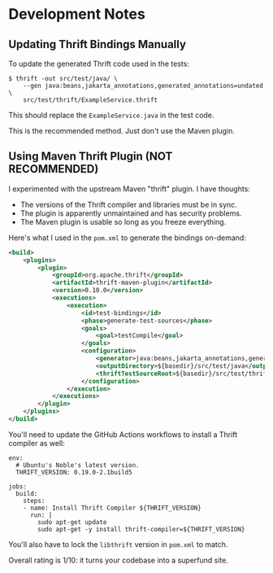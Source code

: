Development Notes
=================

Updating Thrift Bindings Manually
---------------------------------

To update the generated Thrift code used in the tests:

```
$ thrift -out src/test/java/ \
    --gen java:beans,jakarta_annotations,generated_annotations=undated  \
    src/test/thrift/ExampleService.thrift
```

This should replace the `ExampleService.java` in the test code.

This is the recommended method. Just don't use the Maven plugin.

Using Maven Thrift Plugin (NOT RECOMMENDED)
-------------------------------------------

I experimented with the upstream Maven "thrift" plugin. I have thoughts:

  - The versions of the Thrift compiler and libraries must be in sync.
  - The plugin is apparently unmaintained and has security problems.
  - The Maven plugin is usable so long as you freeze everything.

Here's what I used in the `pom.xml` to generate the bindings on-demand:

```xml
<build>
    <plugins>
        <plugin>
            <groupId>org.apache.thrift</groupId>
            <artifactId>thrift-maven-plugin</artifactId>
            <version>0.10.0</version>
            <executions>
                <execution>
                    <id>test-bindings</id>
                    <phase>generate-test-sources</phase>
                    <goals>
                        <goal>testCompile</goal>
                    </goals>
                    <configuration>
                        <generator>java:beans,jakarta_annotations,generated_annotations=undated</generator>
                        <outputDirectory>${basedir}/src/test/java</outputDirectory>
                        <thriftTestSourceRoot>${basedir}/src/test/thrift</thriftTestSourceRoot>
                    </configuration>
                </execution>
            </executions>
        </plugin>
    </plugins>
</build>
```

You'll need to update the GitHub Actions workflows to install a Thrift compiler as well:

```
env:
  # Ubuntu's Noble's latest version.
  THRIFT_VERSION: 0.19.0-2.1build5

jobs:
  build:
    steps:
    - name: Install Thrift Compiler ${THRIFT_VERSION}
      run: |
        sudo apt-get update
        sudo apt-get -y install thrift-compiler=${THRIFT_VERSION}
```

You'll also have to lock the `libthrift` version in `pom.xml` to match.

Overall rating is 1/10: it turns your codebase into a superfund site.
